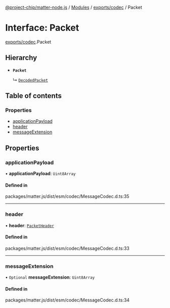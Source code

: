 [@project-chip/matter-node.js](../README.md) / [Modules](../modules.md) / [exports/codec](../modules/exports_codec.md) / Packet

# Interface: Packet

[exports/codec](../modules/exports_codec.md).Packet

## Hierarchy

- **`Packet`**

  ↳ [`DecodedPacket`](exports_codec.DecodedPacket.md)

## Table of contents

### Properties

- [applicationPayload](exports_codec.Packet.md#applicationpayload)
- [header](exports_codec.Packet.md#header)
- [messageExtension](exports_codec.Packet.md#messageextension)

## Properties

### applicationPayload

• **applicationPayload**: `Uint8Array`

#### Defined in

packages/matter.js/dist/esm/codec/MessageCodec.d.ts:35

___

### header

• **header**: [`PacketHeader`](exports_codec.PacketHeader.md)

#### Defined in

packages/matter.js/dist/esm/codec/MessageCodec.d.ts:33

___

### messageExtension

• `Optional` **messageExtension**: `Uint8Array`

#### Defined in

packages/matter.js/dist/esm/codec/MessageCodec.d.ts:34

